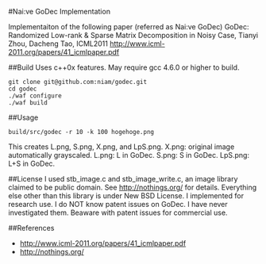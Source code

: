 #Nai:ve GoDec Implementation

Implementaiton of the following paper (referred as Nai:ve GoDec)
GoDec: Randomized Low-rank & Sparse Matrix Decomposition in Noisy Case, Tianyi Zhou, Dacheng Tao, ICML2011
http://www.icml-2011.org/papers/41_icmlpaper.pdf

##Build
Uses c++0x features. May require gcc 4.6.0 or higher to build.
```
git clone git@github.com:niam/godec.git
cd godec
./waf configure
./waf build
```

##Usage
```
build/src/godec -r 10 -k 100 hogehoge.png
```
This creates L.png, S.png, X.png, and LpS.png.
X.png: original image automatically grayscaled.
L.png: L in GoDec.
S.png: S in GoDec.
LpS.png: L+S in GoDec.

##License
I used stb_image.c and stb_image_write.c, an image library claimed to be public domain.
See http://nothings.org/ for details.
Everything else other than this library is under New BSD License.
I implemented for research use. I do NOT know patent issues on GoDec. I have never investigated them. Beaware with patent issues for commercial use.

##References
 - http://www.icml-2011.org/papers/41_icmlpaper.pdf
 - http://nothings.org/

